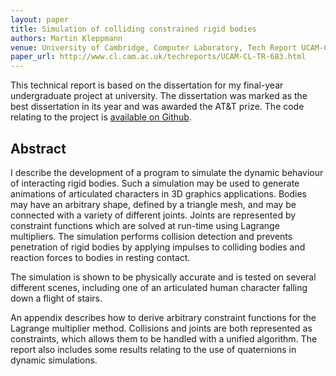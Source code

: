 ```yaml
---
layout: paper
title: Simulation of colliding constrained rigid bodies
authors: Martin Kleppmann
venue: University of Cambridge, Computer Laboratory, Tech Report UCAM-CL-TR-683
paper_url: http://www.cl.cam.ac.uk/techreports/UCAM-CL-TR-683.html
---
```


This technical report is based on the dissertation for my final-year undergraduate project at
university. The dissertation was marked as the best dissertation in its year and was awarded the
AT&T prize. The code relating to the project is [available on Github](https://github.com/ept/maniation).

Abstract
--------

I describe the development of a program to simulate the dynamic behaviour of interacting rigid
bodies. Such a simulation may be used to generate animations of articulated characters in 3D
graphics applications. Bodies may have an arbitrary shape, defined by a triangle mesh, and may be
connected with a variety of different joints. Joints are represented by constraint functions which
are solved at run-time using Lagrange multipliers. The simulation performs collision detection and
prevents penetration of rigid bodies by applying impulses to colliding bodies and reaction forces to
bodies in resting contact.

The simulation is shown to be physically accurate and is tested on several different scenes,
including one of an articulated human character falling down a flight of stairs.

An appendix describes how to derive arbitrary constraint functions for the Lagrange multiplier
method. Collisions and joints are both represented as constraints, which allows them to be handled
with a unified algorithm. The report also includes some results relating to the use of quaternions
in dynamic simulations.
